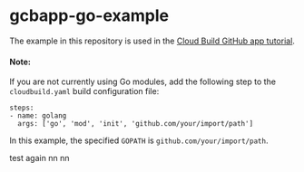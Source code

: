 # gcbapp-go-example
The example in this repository is used in the [Cloud Build GitHub app tutorial](https://cloud.google.com/cloud-build/docs/run-builds-on-github).

#### Note: 

If you are not currently using Go modules, add the following step to the `cloudbuild.yaml` build configuration file:

```
steps:
- name: golang
  args: ['go', 'mod', 'init', 'github.com/your/import/path']
```
In this example, the specified `GOPATH` is `github.com/your/import/path`.

test again nn
nn
